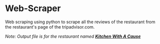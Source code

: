 # Web-Scraper
Web scraping using python to scrape all the reviews of the restaurant from the restaurant's page of the tripadvisor.com.

*Note: Output file is for the restaurant named [**Kitchen With A Cause**](https://www.tripadvisor.in/Restaurant_Review-g304551-d13388460-Reviews-Kitchen_With_A_Cause-New_Delhi_National_Capital_Territory_of_Delhi.html)*
